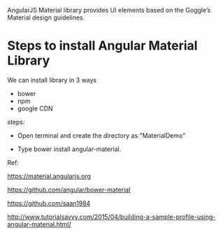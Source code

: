 
AngularJS Material library provides UI elements based on the Goggle’s Material design guidelines.


Steps to install Angular Material Library
========================================

We can install library in 3 ways 
  * bower
  * npm
  * google CDN
  
steps:
 
-  Open terminal and create the directory as "MaterialDemo"

-  Type bower install angular-material.

 
Ref:

https://material.angularjs.org

https://github.com/angular/bower-material

https://github.com/saan1984

http://www.tutorialsavvy.com/2015/04/building-a-sample-profile-using-angular-material.html/


